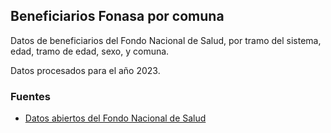 ## Beneficiarios Fonasa por comuna

Datos de beneficiarios del Fondo Nacional de Salud, por tramo del sistema, edad, tramo de edad, sexo, y comuna. 

Datos procesados para el año 2023.

### Fuentes
- [Datos abiertos del Fondo Nacional de Salud](https://datosabiertos.fonasa.cl/dimensiones-beneficiarios/)

